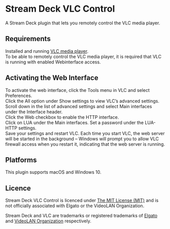 # Stream Deck VLC Control
A Stream Deck plugin that lets you remotely control the VLC media player.

## Requirements
Installed and running [VLC media player](https://www.videolan.org/vlc/).  
To be able to remotely control the VLC media player, it is required that VLC is running with enabled Webinterface access.

## Activating the Web Interface
To activate the web interface, click the Tools menu in VLC and select Preferences.  
Click the All option under Show settings to view VLC’s advanced settings. Scroll down in the list of advanced settings and select Main interfaces under the Interface header.  
Click the Web checkbox to enable the HTTP interface.  
Click on LUA under the Main interfaces. Set a password under the LUA-HTTP settings.  
Save your settings and restart VLC. Each time you start VLC, the web server will be started in the background – Windows will prompt you to allow VLC firewall access when you restart it, indicating that the web server is running.  

## Platforms
This plugin supports macOS and Windows 10.

## Licence
Stream Deck VLC Control is licenced under [The MIT License (MIT)](LICENSE) and is not officially associated with Elgato or the VideoLAN Organization.

Stream Deck and VLC are trademarks or registered trademarks of [Elgato](https://www.elgato.com/en) and [VideoLAN Organization](https://www.videolan.org/videolan/) respectively.
